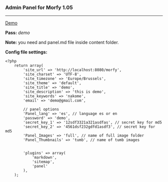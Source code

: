 ### Admin Panel for Morfy 1.05


---


[Demo](http://monchovarela.es/morfy/panel)

**Pass:** _demo_


**Note:** you need and panel.md file inside content folder.

**Config file settings:**

    <?php
        return array(
            'site_url' => 'http://localhost:8080/morfy',
            'site_charset' => 'UTF-8',
            'site_timezone' => 'Europe/Brussels',
            'site_theme' => 'default',
            'site_title' => 'demo',
            'site_description' => 'this is demo',
            'site_keywords' => 'nakome',
            'email' => 'demo@gmail.com',

            // panel options
            'Panel_lang' => 'es', // language es or en
            'password' => 'demo',
            'secret_key_1' => '12sdf3321a321asdfas', // secret key for md5
            'secret_key_2' => '4561dsf232gdfd1asdf3', // secret key for md5
            'Panel_Images' => 'full', // name of full image folder
            'Panel_Thumbnails' => 'tumb', // name of tumb images


            'plugins' => array(
                'markdown',
                'sitemap',
                'panel'
            ),
        );
      		